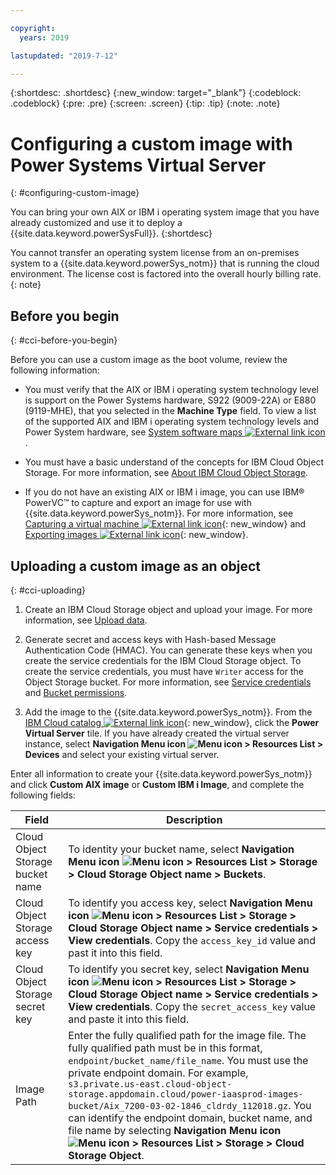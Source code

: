 ```yaml
---

copyright:
  years: 2019

lastupdated: "2019-7-12"

---
```


{:shortdesc: .shortdesc}
{:new_window: target="_blank"}
{:codeblock: .codeblock}
{:pre: .pre}
{:screen: .screen}
{:tip: .tip}
{:note: .note}

# Configuring a custom image with Power Systems Virtual Server
{: #configuring-custom-image}

You can bring your own AIX or IBM i operating system image that you have already customized and use it to deploy a {{site.data.keyword.powerSysFull}}.
{:shortdesc}

You cannot transfer an operating system license from an on-premises system to a {{site.data.keyword.powerSys_notm}} that is running the cloud environment. The license cost is factored into the overall hourly billing rate.
{: note}

## Before you begin
{: #cci-before-you-begin}

Before you can use a custom image as the boot volume, review the following information:

* You must verify that the AIX or IBM i operating system technology level is support on the Power Systems hardware, S922 (9009-22A) or E880 (9119-MHE), that you selected in the **Machine Type** field. To view a list of the supported AIX and IBM i operating system technology levels and Power System hardware, see [System software maps ![External link icon](../icons/launch-glyph.svg "External link icon")](https://www-01.ibm.com/support/docview.wss?uid=ssm1maps).

* You must have a basic understand of the concepts for IBM Cloud Object Storage. For more information, see [About IBM Cloud Object Storage](/docs/services/cloud-object-storage?topic=cloud-object-storage-about).

* If you do not have an existing AIX or IBM i image, you can use IBM® PowerVC™ to capture and export an image for use with {{site.data.keyword.powerSys_notm}}. For more information, see [Capturing a virtual machine ![External link icon](../icons/launch-glyph.svg "External link icon")](https://www.ibm.com/support/knowledgecenter/en/SSXK2N_1.4.2/com.ibm.powervc.standard.help.doc/powervc_capturing_hmc.html){: new_window} and [Exporting images ![External link icon](../icons/launch-glyph.svg "External link icon")](https://www.ibm.com/support/knowledgecenter/en/SSXK2N_1.4.2/com.ibm.powervc.standard.help.doc/powervc_export_image_hmc.html){: new_window}.

## Uploading a custom image as an object
{: #cci-uploading}

1. Create an IBM Cloud Storage object and upload your image. For more information, see [Upload data](/docs/services/cloud-object-storage?topic=cloud-object-storage-upload).

2. Generate secret and access keys with Hash-based Message Authentication Code (HMAC). You can generate these keys when you create the service credentials for the IBM Cloud Storage object. To create the service credentials, you must have `Writer` access for the Object Storage bucket. For more information, see [Service credentials](/docs/services/cloud-object-storage?topic=cloud-object-storage-service-credentials) and [Bucket permissions](/docs/services/cloud-object-storage?topic=cloud-object-storage-iam-bucket-permissions).

3. Add the image to the {{site.data.keyword.powerSys_notm}}. From the [IBM Cloud catalog ![External link icon](../icons/launch-glyph.svg "External link icon")](https://cloud.ibm.com/catalog){: new_window}, click the **Power Virtual Server** tile. If you have already created the virtual server instance, select **Navigation Menu icon ![Menu icon](../icons/icon_hamburger.svg "Menu Icon") > Resources List > Devices** and select your existing virtual server.

  Enter all information to create your {{site.data.keyword.powerSys_notm}} and click **Custom AIX image** or **Custom IBM i Image**, and complete the following fields:

| Field | Description |
| ------| ------------|
| Cloud Object Storage bucket name | To identity your bucket name, select **Navigation Menu icon ![Menu icon](../icons/icon_hamburger.svg "Menu Icon") > Resources List > Storage > Cloud Storage Object name > Buckets**. |
| Cloud Object Storage access key | To identify you access key, select **Navigation Menu icon ![Menu icon](../icons/icon_hamburger.svg "Menu Icon") > Resources List > Storage > Cloud Storage Object name > Service credentials > View credentials**. Copy the `access_key_id` value and past it into this field. |
| Cloud Object Storage secret key | To identify you secret key, select **Navigation Menu icon ![Menu icon](../icons/icon_hamburger.svg "Menu Icon") > Resources List > Storage > Cloud Storage Object name > Service credentials > View credentials**. Copy the `secret_access_key` value and paste it into this field. |
| Image Path | Enter the fully qualified path for the image file. The fully qualified path must be in this format, `endpoint/bucket_name/file_name`. You must use the private endpoint domain. For example, `s3.private.us-east.cloud-object-storage.appdomain.cloud/power-iaasprod-images-bucket/Aix_7200-03-02-1846_cldrdy_112018.gz`. You can identify the endpoint domain, bucket name, and file name by selecting **Navigation Menu icon ![Menu icon](../icons/icon_hamburger.svg "Menu Icon") > Resources List > Storage > Cloud Storage Object**. |